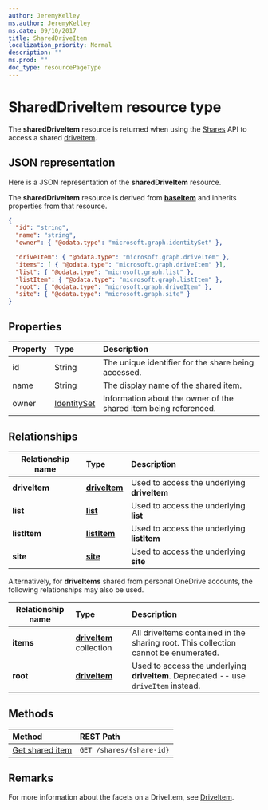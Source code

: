 ```yaml
---
author: JeremyKelley
ms.author: JeremyKelley
ms.date: 09/10/2017
title: SharedDriveItem
localization_priority: Normal
description: ""
ms.prod: ""
doc_type: resourcePageType
---
```


# SharedDriveItem resource type

The **sharedDriveItem** resource is returned when using the [Shares](../api/shares-get.md) API to access a shared [driveItem](driveitem.md).

## JSON representation

Here is a JSON representation of the **sharedDriveItem** resource.

The **sharedDriveItem** resource is derived from [**baseItem**](baseitem.md) and inherits properties from that resource.

<!-- {
  "blockType": "resource",
  "baseType": "microsoft.graph.baseItem",
  "optionalProperties": [  ],
  "@odata.type": "microsoft.graph.sharedDriveItem"
}-->

```json
{
  "id": "string",
  "name": "string",
  "owner": { "@odata.type": "microsoft.graph.identitySet" },

  "driveItem": { "@odata.type": "microsoft.graph.driveItem" },
  "items": [ { "@odata.type": "microsoft.graph.driveItem" }],
  "list": { "@odata.type": "microsoft.graph.list" },
  "listItem": { "@odata.type": "microsoft.graph.listItem" },
  "root": { "@odata.type": "microsoft.graph.driveItem" },
  "site": { "@odata.type": "microsoft.graph.site" }
}
```

## Properties

| Property | Type                          | Description                                                      |
| :------- | :---------------------------- | :--------------------------------------------------------------- |
| id       | String                        | The unique identifier for the share being accessed.              |
| name     | String                        | The display name of the shared item.                             |
| owner    | [IdentitySet](identityset.md) | Information about the owner of the shared item being referenced. |

## Relationships

| Relationship name | Type                | Description
| ------------------|:--------------------|:-----------------------------------
| **driveItem**     | [**driveItem**][driveItem]   | Used to access the underlying **driveItem**
| **list**          | [**list**][list]        | Used to access the underlying **list**
| **listItem**      | [**listItem**][listItem]    | Used to access the underlying **listItem**
| **site**          | [**site**][site]        | Used to access the underlying **site**

Alternatively, for **driveItems** shared from personal OneDrive accounts, the following relationships may also be used.

| Relationship name | Type                         | Description
| ------------------|:-----------------------------|:-----------------------------------
| **items**         | [**driveItem**][driveItem] collection | All driveItems contained in the sharing root. This collection cannot be enumerated.
| **root**          | [**driveItem**][driveItem]   | Used to access the underlying **driveItem**. Deprecated -- use `driveItem` instead.

[driveItem]: driveitem.md
[list]: list.md
[listItem]: listitem.md
[site]: site.md

## Methods

| Method                                  | REST Path                |
| :-------------------------------------- | :----------------------- |
| [Get shared item](../api/shares-get.md) | `GET /shares/{share-id}` |

## Remarks

For more information about the facets on a DriveItem, see [DriveItem](driveitem.md).

<!-- {
  "type": "#page.annotation",
  "description": "Share resource returns information about a shared item or collection of items.",
  "keywords": "share,shared,sharing root,shared files, shared items",
  "section": "documentation",
  "tocPath": "Resources/Share"
} -->

